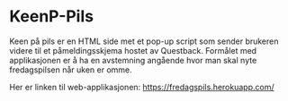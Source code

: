 # KeenP-Pils
Keen på pils er en HTML side met et pop-up script som sender brukeren videre til et påmeldingsskjema hostet av Questback. 
Formålet med applikasjonen er å ha en avstemning angående hvor man skal nyte fredagspilsen når uken er omme. 

Her er linken til web-applikasjonen:  https://fredagspils.herokuapp.com/
